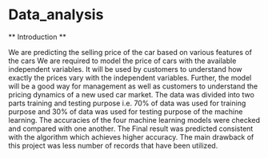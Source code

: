 # Data_analysis
** Introduction **

We are predicting the selling price of the car based on various features of the cars We are required to model the price of cars with the available independent variables. It will be used by customers to understand how exactly the prices vary with the independent variables. Further, the model will be a good way for management as well as customers to understand the pricing dynamics of a new used car market. The data was divided into two parts training and testing purpose i.e. 70% of data was used for training purpose and 30% of data was used for testing purpose of the machine learning. The accuracies of the four machine learning models were checked and compared with one another. The Final result was predicted consistent with the algorithm which achieves higher accuracy. The main drawback of this project was less number of records that have been utilized.


